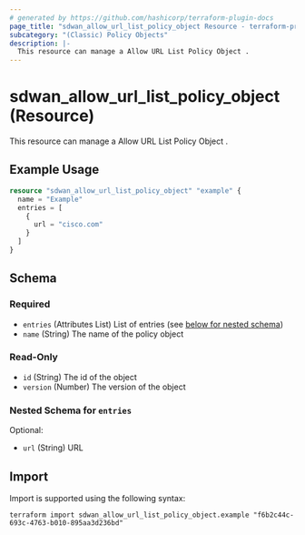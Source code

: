 ```yaml
---
# generated by https://github.com/hashicorp/terraform-plugin-docs
page_title: "sdwan_allow_url_list_policy_object Resource - terraform-provider-sdwan"
subcategory: "(Classic) Policy Objects"
description: |-
  This resource can manage a Allow URL List Policy Object .
---
```


# sdwan_allow_url_list_policy_object (Resource)

This resource can manage a Allow URL List Policy Object .

## Example Usage

```terraform
resource "sdwan_allow_url_list_policy_object" "example" {
  name = "Example"
  entries = [
    {
      url = "cisco.com"
    }
  ]
}
```

<!-- schema generated by tfplugindocs -->
## Schema

### Required

- `entries` (Attributes List) List of entries (see [below for nested schema](#nestedatt--entries))
- `name` (String) The name of the policy object

### Read-Only

- `id` (String) The id of the object
- `version` (Number) The version of the object

<a id="nestedatt--entries"></a>
### Nested Schema for `entries`

Optional:

- `url` (String) URL

## Import

Import is supported using the following syntax:

```shell
terraform import sdwan_allow_url_list_policy_object.example "f6b2c44c-693c-4763-b010-895aa3d236bd"
```
